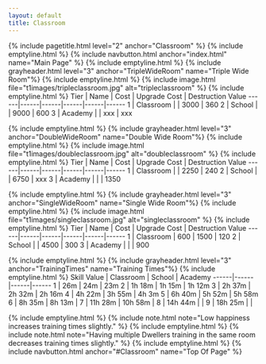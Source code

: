 ```yaml
---
layout: default
title: Classroom
---
```

{% include pagetitle.html level="2" anchor="Classroom" %}
{% include emptyline.html %}
{% include navbutton.html anchor="index.html" name="Main Page" %}
{% include emptyline.html %}
{% include grayheader.html level="3" anchor="TripleWideRoom" name="Triple Wide Room"%}
{% include emptyline.html %}
{% include image.html file="t1images/tripleclassroom.jpg" alt="tripleclassroom" %}
{% include emptyline.html %}
Tier | Name | Cost | Upgrade Cost | Destruction Value
------|------|------|------|------|------
1 | Classroom | | 3000 | 360
2 | School | | 9000 | 600
3 | Academy | | xxx | xxx

{% include emptyline.html %}
{% include grayheader.html level="3" anchor="DoubleWideRoom" name="Double Wide Room"%}
{% include emptyline.html %}
{% include image.html file="t1images/doubleclassroom.jpg" alt="doubleclassroom" %}
{% include emptyline.html %}
Tier | Name | Cost | Upgrade Cost | Destruction Value
------|------|------|------|------|------
1 | Classroom | | 2250 | 240
2 | School | | 6750 | xxx
3 | Academy | | | 1350

{% include emptyline.html %}
{% include grayheader.html level="3" anchor="SingleWideRoom" name="Single Wide Room"%}
{% include emptyline.html %}
{% include image.html file="t1images/singleclassroom.jpg" alt="singleclassroom" %}
{% include emptyline.html %}
Tier | Name | Cost | Upgrade Cost | Destruction Value
------|------|------|------|------|------
1 | Classroom | 600 | 1500 | 120
2 | School | | 4500 | 300
3 | Academy | | | 900

{% include emptyline.html %}
{% include grayheader.html level="3" anchor="TrainingTimes" name="Training Times"%}
{% include emptyline.html %}
Skill Value | Classroom | School | Academy
------|------|------|------
1 | 26m | 24m | 23m
2 | 1h 18m | 1h 15m | 1h 12m
3 | 2h 37m | 2h 32m | 2h 16m
4 | 4h 22m | 3h 55m | 4h 3m
5 | 6h 40m | 5h 52m | 5h 58m
6 | 8h 35m | 8h 13m |
7 | 11h 28m | 10h 58m |
8 | 14h 44m | |
9 | 18h 25m | |

{% include emptyline.html %}
{% include note.html note="Low happiness increases training times slightly." %}
{% include emptyline.html %}
{% include note.html note="Having multiple Dwellers training in the same room decreases training times slightly." %}
{% include emptyline.html %}
{% include navbutton.html anchor="#Classroom" name="Top Of Page" %}
